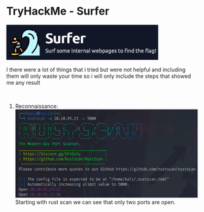 <h1>TryHackMe - Surfer</h1>
<img src="./img/logo.png" alt="logo" width="400">
<p>I there were a lot of things that i tried but were not helpful and including them will only waste your time so i will only include the steps that showed me any result</p>
<br>
<ol>
    <li>
        Reconnaissance:<br>
        <img src="./img/rustscan.png" alt="rustscan" width="500"><br>
        Starting with rust scan we can see that only two ports are open.
    </li>
</ol>